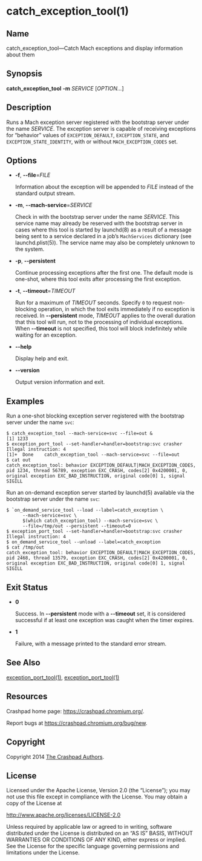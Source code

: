 <!--
Copyright 2014 The Crashpad Authors. All rights reserved.

Licensed under the Apache License, Version 2.0 (the "License");
you may not use this file except in compliance with the License.
You may obtain a copy of the License at

    http://www.apache.org/licenses/LICENSE-2.0

Unless required by applicable law or agreed to in writing, software
distributed under the License is distributed on an "AS IS" BASIS,
WITHOUT WARRANTIES OR CONDITIONS OF ANY KIND, either express or implied.
See the License for the specific language governing permissions and
limitations under the License.
-->

# catch_exception_tool(1)

## Name

catch_exception_tool—Catch Mach exceptions and display information about them

## Synopsis

**catch_exception_tool** **-m** _SERVICE_ [_OPTION…_]

## Description

Runs a Mach exception server registered with the bootstrap server under the name
_SERVICE_. The exception server is capable of receiving exceptions for
“behavior” values of `EXCEPTION_DEFAULT`, `EXCEPTION_STATE`, and
`EXCEPTION_STATE_IDENTITY`, with or without `MACH_EXCEPTION_CODES` set.

## Options

 * **-f**, **--file**=_FILE_

   Information about the exception will be appended to _FILE_ instead of the
   standard output stream.

 * **-m**, **--mach-service**=_SERVICE_

   Check in with the bootstrap server under the name _SERVICE_. This service
   name may already be reserved with the bootstrap server in cases where this
   tool is started by launchd(8) as a result of a message being sent to a
   service declared in a job’s `MachServices` dictionary (see launchd.plist(5)).
   The service name may also be completely unknown to the system.

 * **-p**, **--persistent**

   Continue processing exceptions after the first one. The default mode is
   one-shot, where this tool exits after processing the first exception.

 * **-t**, **--timeout**=_TIMEOUT_

   Run for a maximum of _TIMEOUT_ seconds. Specify `0` to request non-blocking
   operation, in which the tool exits immediately if no exception is received.
   In **--persistent** mode, _TIMEOUT_ applies to the overall duration that this
   tool will run, not to the processing of individual exceptions. When
   **--timeout** is not specified, this tool will block indefinitely while
   waiting for an exception.

 * **--help**

   Display help and exit.

 * **--version**

   Output version information and exit.

## Examples

Run a one-shot blocking exception server registered with the bootstrap server
under the name `svc`:

```
$ catch_exception_tool --mach-service=svc --file=out &
[1] 1233
$ exception_port_tool --set-handler=handler=bootstrap:svc crasher
Illegal instruction: 4
[1]+  Done    catch_exception_tool --mach-service=svc --file=out
$ cat out
catch_exception_tool: behavior EXCEPTION_DEFAULT|MACH_EXCEPTION_CODES, pid 1234, thread 56789, exception EXC_CRASH, codes[2] 0x4200001, 0, original exception EXC_BAD_INSTRUCTION, original code[0] 1, signal SIGILL
```

Run an on-demand exception server started by launchd(5) available via the
bootstrap server under the name `svc`:

```
$ `on_demand_service_tool --load --label=catch_exception \
      --mach-service=svc \
      $(which catch_exception_tool) --mach-service=svc \
      --file=/tmp/out --persistent --timeout=0
$ exception_port_tool --set-handler=handler=bootstrap:svc crasher
Illegal instruction: 4
$ on_demand_service_tool --unload --label=catch_exception
$ cat /tmp/out
catch_exception_tool: behavior EXCEPTION_DEFAULT|MACH_EXCEPTION_CODES, pid 2468, thread 13579, exception EXC_CRASH, codes[2] 0x4200001, 0, original exception EXC_BAD_INSTRUCTION, original code[0] 1, signal SIGILL
```

## Exit Status

 * **0**

   Success. In **--persistent** mode with a **--timeout** set, it is considered
   successful if at least one exception was caught when the timer expires.

 * **1**

   Failure, with a message printed to the standard error stream.

## See Also

[exception_port_tool(1)](exception_port_tool.md),
[exception_port_tool(1)](on_demand_service_tool.md)

## Resources

Crashpad home page: https://crashpad.chromium.org/.

Report bugs at https://crashpad.chromium.org/bug/new.

## Copyright

Copyright 2014 [The Crashpad
Authors](https://chromium.googlesource.com/crashpad/crashpad/+/master/AUTHORS).

## License

Licensed under the Apache License, Version 2.0 (the “License”);
you may not use this file except in compliance with the License.
You may obtain a copy of the License at

  http://www.apache.org/licenses/LICENSE-2.0

Unless required by applicable law or agreed to in writing, software
distributed under the License is distributed on an “AS IS” BASIS,
WITHOUT WARRANTIES OR CONDITIONS OF ANY KIND, either express or implied.
See the License for the specific language governing permissions and
limitations under the License.

